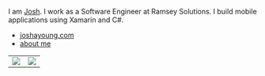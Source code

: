 
I am <a href='http://joshayoung.com'>Josh</a>. I work as a Software Engineer at Ramsey Solutions. I build mobile applications using Xamarin and C#.

* [joshayoung.com](https://joshayoung.com)
* [about me](https://joshayoung.com/me)

|  |  |
| :-- | --: |
|![](https://github-readme-stats.vercel.app/api?username=joshayoung&count_private=true&hide=stars,commits,contribs)|![](https://github-readme-stats.vercel.app/api/top-langs/?username=joshayoung&hide=html,scss&exclude_repo=99-bottles-of-oop,rails-basic-forms,basic-rails-mvc,basic-rails-mvc-js,plot-notes,rails_sandbox,rails_external_api_calls,rails-basic-scopes,rails-with-react,many-to-many-rails,one-to-many-rails,will-it-rain-ruby,rails-with-docker,rails-exhaustive-examples,rails-design-patterns&langs_count=10&custom_title=Top%20Languages&layout=compact)|
